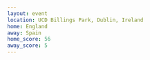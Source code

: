 ```yaml
---
layout: event
location: UCD Billings Park, Dublin, Ireland
home: England
away: Spain
home_score: 56
away_score: 5
---
```

